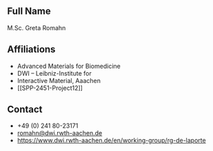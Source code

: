 ## Full Name
M.Sc. Greta Romahn

## Affiliations
- Advanced Materials for Biomedicine
- DWI – Leibniz-Institute for
- Interactive Material, Aaachen
- [[SPP-2451-Project12]]
## Contact
- +49 (0) 241 80-23171
- romahn@dwi.rwth-aachen.de
- https://www.dwi.rwth-aachen.de/en/working-group/rg-de-laporte
